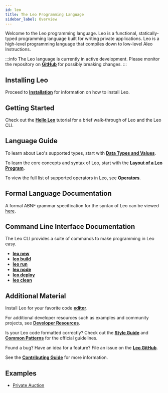 ```yaml
---
id: leo
title: The Leo Programming Language
sidebar_label: Overview
---
```


Welcome to the Leo programming language. Leo is a functional, statically-typed programming language built
for writing private applications. Leo is a high-level programming language that compiles down to low-level Aleo Instructions.

:::info
The Leo language is currently in active development. Please monitor the repository on [**GitHub**](https://github.com/AleoHQ/leo) for possibly breaking changes.
:::

## Installing Leo

Proceed to [**Installation**](./leo/01_installation.md) for information on how to install Leo.

## Getting Started

Check out the [**Hello Leo**](./leo/02_hello.md) tutorial for a brief walk-through of Leo and the Leo CLI.

## Language Guide

To learn about Leo's supported types, start with [**Data Types and Values**](./leo/03_language.md).

To learn the core concepts and syntax of Leo, start with the [**Layout of a Leo Program**](./leo/03_language.md#layout-of-a-leo-program).

To view the full list of supported operators in Leo, see [**Operators**](./leo/04_operators.md).

## Formal Language Documentation

A formal ABNF grammar specification for the syntax of Leo can be viewed [here](https://github.com/AleoHQ/grammars/blob/master/leo.abnf).

## Command Line Interface Documentation

The Leo CLI provides a suite of commands to make programming in Leo easy.

- [**leo new**](./leo/05_commands.md#leo-new)
- [**leo build**](./leo/05_commands.md#leo-build)
- [**leo run**](./leo/05_commands.md#leo-run)
- [**leo node**](./leo/05_commands.md#leo-node)
- [**leo deploy**](./leo/05_commands.md#leo-deploy)
- [**leo clean**](./leo/05_commands.md#leo-clean)

## Additional Material
Install Leo for your favorite code [**editor**](./leo/06_tooling.md).

For additional developer resources such as examples and community projects, see [**Developer Resources**](./leo/07_resources.md).

Is your Leo code formatted correctly? Check out the [**Style Guide**](./leo/07_resources.md#style-guide) and [**Common Patterns**](./leo/07_resources.md#common-patterns) for the official guidelines.

Found a bug? Have an idea for a feature? File an issue on the [**Leo GitHub**](https://github.com/AleoHQ/leo/issues/new/choose).

See the [**Contributing Guide**](./leo/07_resources.md#contributing) for more information.

## Examples
- [Private Auction](./leo/08_auction.md)